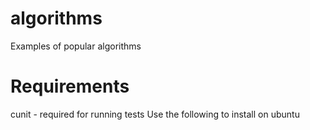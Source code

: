 # algorithms
Examples of popular algorithms

# Requirements
cunit - required for running tests
Use the following to install on ubuntu

```sudo apt-get install libcunit1 libcunit1-doc libcunit1-dev
